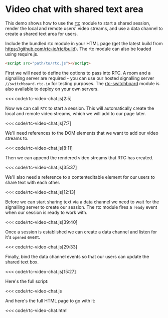 # Video chat with shared text area

This demo shows how to use the [rtc](https://github.com/rtc-io/rtc) module to start a shared session, render the local and remote users' video streams, and use a data channel to create a shared text area for users.

Include the bundled rtc module in your HTML page (get the latest build from https://github.com/rtc-io/rtc/build). The rtc module can also be loaded using require.js.

```html
<script src="path/to/rtc.js"></script>
```
First we will need to define the options to pass into RTC. A room and a signalling server are required - you can use our hosted signalling server `//switchboard.rtc.io` for testing purposes. The [rtc-switchboard](module-rtc-switchboard.html) module is also available to deploy on your own servers.

<<< code/rtc-video-chat.js[2:5]

Now we can call `RTC` to start a session. This will automatically create the local and remote video streams, which we will add to our page later.

<<< code/rtc-video-chat.js[7:7]

We'll need references to the DOM elements that we want to add our video streams to.

<<< code/rtc-video-chat.js[8:11]

Then we can append the rendered video streams that RTC has created.

<<< code/rtc-video-chat.js[35:37]

We'll also need a reference to a contenteditable element for our users to share text with each other.

<<< code/rtc-video-chat.js[12:13]

Before we can start sharing text via a data channel we need to wait for the signalling server to create our session. The rtc module fires a `ready` event when our session is ready to work with.

<<< code/rtc-video-chat.js[39:40]

Once a session is established we can create a data channel and listen for it's `opened` event.

<<< code/rtc-video-chat.js[29:33]

Finally, bind the data channel events so that our users can update the shared text box.

<<< code/rtc-video-chat.js[15:27]

Here's the full script:

<<< code/rtc-video-chat.js

And here's the full HTML page to go with it:

<<< code/rtc-video-chat.html